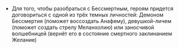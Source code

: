 - Для того, чтобы разобраться с Бессмертным, героям придется договориться с одной из трёх темных личностей: Демоном Бессмертия (поможет воссоздать Анафему), девушкой-личем (поможет создать стрелу Меланхолию) или заносчивой волшебницей (вернёт его в состояние смертного заклинанием Желание)